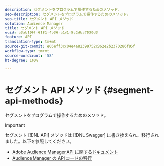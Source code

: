 ```yaml
---
description: セグメントをプログラムで操作するためのメソッド。
seo-description: セグメントをプログラムで操作するためのメソッド。
seo-title: セグメント API メソッド
solution: Audience Manager
title: セグメント API メソッド
uuid: a3ab199f-6181-4b36-a1d1-5c2dba7539d3
feature: API
translation-type: tm+mt
source-git-commit: e05eff3cc04e4a82399752c862e2b2370286f96f
workflow-type: tm+mt
source-wordcount: '58'
ht-degree: 100%

---
```



# セグメント API メソッド {#segment-api-methods}

セグメントをプログラムで操作するためのメソッド。

>[!IMPORTANT]
>
>セグメント [!DNL API] メソッドは [!DNL Swagger] に書き換えられ、移行されました。以下を参照してください。
>
>* [Adobe Audience Manager API に関するドキュメント](https://bank.demdex.com/portal/swagger/index.html)
>* [Audience Manager の API コードの移行](../../api/api-swagger-migration.md)